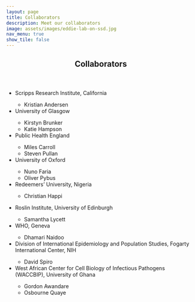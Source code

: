 ```yaml
---
layout: page
title: Collaborators
description: Meet our collaborators
image: assets/images/eddie-lab-on-ssd.jpg
nav_menu: true
show_tile: false
---
```


<!-- Main -->
<div id="main" class="alt">
	<!-- Content -->
	<section id="one">
		<div class="inner">
			<header class="major">
				<h1>Collaborators</h1>
			</header>
			<div class="row 200%">
				<div class="6u 12u$(medium)">
					<ul>
						<li>Scripps Research Institute, California</li>
						<ul>
							<li>Kristian Andersen</li>
						</ul>
						<li>University of Glasgow</li>
						<ul>
							<li>Kirstyn Brunker</li>
							<li>Katie Hampson</li>
						</ul>
						<li>Public Health England</li>
						<ul>
							<li>Miles Carroll</li>
							<li>Steven Pullan</li>
						</ul>
						<li>University of Oxford</li>
						<ul>
							<li>Nuno Faria</li>
							<li>Oliver Pybus</li>
						</ul>
						<li>Redeemers’ University, Nigeria</li>
						<ul>
							<li>Christian Happi</li>
						</ul>
					</ul>
				</div>
				<div class="6u 12u$(medium)">
					<ul>
						<li>Roslin Institute, University of Edinburgh</li>
						<ul>
							<li>Samantha Lycett</li>
						</ul>
						<li>WHO, Geneva</li>
						<ul>
							<li>Dhamari Naidoo</li>
						</ul>
						<li>Division of International Epidemiology and Population Studies, Fogarty International Center, NIH</li>
						<ul>
							<li>David Spiro</li>
						</ul>
						<li>West African Center for Cell Biology of Infectious Pathogens (WACCBIP), University of Ghana</li>
						<ul>
							<li>Gordon Awandare</li>
							<li>Osbourne Quaye</li>
						</ul>
					</ul>				
				</div>
			</div>
		</div>
	</section>
</div>
